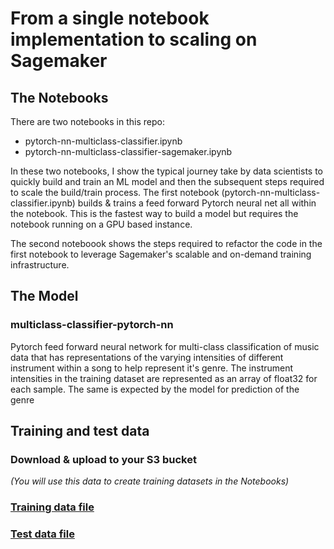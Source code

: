 # From a single notebook implementation to scaling on Sagemaker
## The Notebooks
There are two notebooks in this repo:  
- pytorch-nn-multiclass-classifier.ipynb
- pytorch-nn-multiclass-classifier-sagemaker.ipynb

In these two notebooks, I show the typical journey take by data scientists to quickly build and train an ML model and then the subsequent steps required to scale the build/train process. The first notebook (pytorch-nn-multiclass-classifier.ipynb) builds & trains a feed forward Pytorch neural net all within the notebook. This is the fastest way to build a model but requires the notebook running on a GPU based instance. 

The second noteboook shows the steps required to refactor the code in the first notebook to leverage Sagemaker's scalable and on-demand training infrastructure. 

## The Model  
### multiclass-classifier-pytorch-nn  

Pytorch feed forward neural network for multi-class classification of music data that has representations of the varying intensities of different instrument within a song to help represent it's genre. The instrument intensities in the training dataset are represented as an array of float32 for each sample. The same is expected by the model for prediction of the genre

## Training and test data  
### Download & upload to your S3 bucket
*(You will use this data to create training datasets in the Notebooks)*
### [Training data file](https://d3k4zua8ad0xio.cloudfront.net/pytorch-multiclass/data/DL1_Train.pkl)
### [Test data file](https://d3k4zua8ad0xio.cloudfront.net/pytorch-multiclass/data/DL1_Test.pkl)
